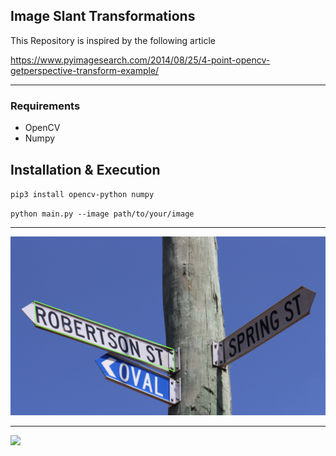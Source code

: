 ## Image Slant Transformations

This Repository is inspired by the following article

https://www.pyimagesearch.com/2014/08/25/4-point-opencv-getperspective-transform-example/

---

### Requirements

- OpenCV
- Numpy

## Installation & Execution

`pip3 install opencv-python numpy`

`python main.py --image path/to/your/image`

---

![](data/4.png)

---

![](data/5.png)
